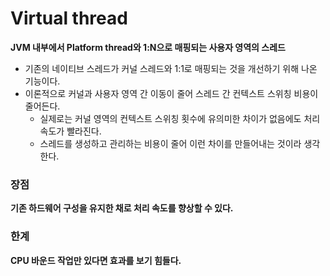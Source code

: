 # Virtual thread

**JVM 내부에서 Platform thread와 1:N으로 매핑되는 사용자 영역의 스레드**

* 기존의 네이티브 스레드가 커널 스레드와 1:1로 매핑되는 것을 개선하기 위해 나온 기능이다.
* 이론적으로 커널과 사용자 영역 간 이동이 줄어 스레드 간 컨텍스트 스위칭 비용이 줄어든다.
  * 실제로는 커널 영역의 컨텍스트 스위칭 횟수에 유의미한 차이가 없음에도 처리 속도가 빨라진다.
  * 스레드를 생성하고 관리하는 비용이 줄어 이런 차이를 만들어내는 것이라 생각한다.

### 장점

**기존 하드웨어 구성을 유지한 채로 처리 속도를 향상할 수 있다.**

### 한계

**CPU 바운드 작업만 있다면 효과를 보기 힘들다.**